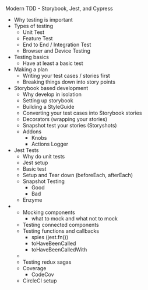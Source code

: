Modern TDD - Storybook, Jest, and Cypress

- Why testing is important
- Types of testing
	- Unit Test
	- Feature Test
	- End to End / Integration Test
	- Browser and Device Testing
- Testing basics
	- Have at least a basic test
- Making a plan
	- Writing your test cases / stories first
	- Breaking things down into story points
- Storybook based development
	- Why develop in isolation
	- Setting up storybook
	- Building a StyleGuide
	- Converting your test cases into Storybook stories
	- Decorators (wrapping your stories)
 	- Snapshot test your stories (Storyshots)
 	- Addons
	 	- Knobs
	 	- Actions Logger
- Jest Tests
	- Why do unit tests
	- Jest setup
	- Basic test
	- Setup and Tear down (beforeEach, afterEach)
	- Snapshot Testing
		- Good 
		- Bad
	- Enzyme
- 	- Mocking components
		- what to mock and what not to mock
	- Testing connected components
	- Testing functions and callbacks
		- spies (jest.fn())
		- toHaveBeenCalled
		- toHaveBeenCalledWith
	- 
	- Testing redux sagas
	- Coverage
		- CodeCov 
	- CircleCI setup
<!--stackedit_data:
eyJoaXN0b3J5IjpbLTI5ODI5ODIwOSwtMTQ4Njc0NzA2OSwtND
U1NDM1NzIzLDMxMTc1MzgyNCwtMjA4ODc0NjYxMl19
-->